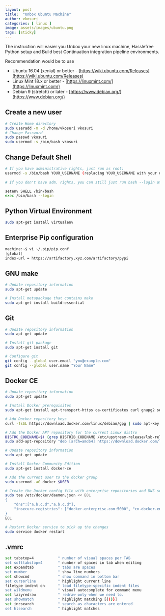 ```yaml
---
layout: post
title:  "Unbox Ubuntu Machine"
author: vkosuri
categories: [ linux ]
image: assets/images/ubuntu.png
tags: [sticky]
---
```


The instruction will easier you Unbox your new linux machine, Hasslefree Python setup and Build best Continuation integration pipeline environments.


Recommendation would be to use
* Ubuntu 16.04 (xenial) or better - [https://wiki.ubuntu.com/Releases](https://wiki.ubuntu.com/Releases)
* Linux Mint 18.x or better - [https://linuxmint.com/](https://linuxmint.com/)
* Debian 9 (stretch) or later - [https://www.debian.org/](https://www.debian.org/)

## Create a new user

``` Bash
# Create Home directory
sudo useradd -m -d /home/vkosuri vkosuri
# Change Password
sudo passwd vkosuri
sudo usermod -s /bin/bash vkosuri
```

## Change Default Shell

```bash
# If you have administrative rights, just run as root:
usermod -s /bin/bash YOUR_USERNAME (replacing YOUR_USERNAME with your user name).
  
# If you don't have adm. rights, you can still just run bash --login at login, by putting the below line at the end of your .cshrc or .profile (in your home directory)

setenv SHELL /bin/bash
exec /bin/bash --login
```
## Python Virtual Environment

``` Bash
sudo apt-get install virtualenv
```
## Enterprise Pip configuration

```Bash
machine:~$ vi ~/.pip/pip.conf
[global]
index-url = https://artifactory.xyz.com/artifactory/pypi
```
## GNU make
```bash
# Update repository information
sudo apt-get update

# Install metapackage that contains make
sudo apt-get install build-essential
```

## Git
```bash
# Update repository information
sudo apt-get update

# Install git package
sudo apt-get install git

# Configure git
git config --global user.email "you@example.com"
git config --global user.name "Your Name"

```

## Docker CE
```bash
# Update repository information
sudo apt-get update

# Install Docker prerequisites
sudo apt-get install apt-transport-https ca-certificates curl gnupg2 software-properties-common

# Add Docker repository keys
curl -fsSL https://download.docker.com/linux/debian/gpg | sudo apt-key add -

# Add the Docker APT repository for the current Linux distro
DISTRO_CODENAME=$( (grep DISTRIB_CODENAME /etc/upstream-release/lsb-release || grep DISTRIB_CODENAME /etc/lsb-release) 2>/dev/null | cut -d'=' -f2 )
sudo add-apt-repository "deb [arch=amd64] https://download.docker.com/linux/ubuntu $DISTRO_CODENAME stable"

# Update repository information
sudo apt-get update

# Install Docker Community Edition
sudo apt-get install docker-ce

# Add the current user to the docker group
sudo usermod -aG docker $USER

# Create the Docker config file with enterprise repositories and DNS server information
sudo tee /etc/docker/daemon.json << EOL
{
    "dns":["a.b.c.d","a.b.c.d"],
    "insecure-registries": ["docker.enterprise.com:5000", "cn-docker.enterprise.com:5000"]
}
EOL

# Restart Docker service to pick up the changes
sudo service docker restart
```

## .vmrc
``` Bash
set tabstop=4           " number of visual spaces per TAB
set softtabstop=4       " number of spaces in tab when editing
set expandtab           " tabs are spaces
set number              " show line numbers
set showcmd             " show command in bottom bar
set cursorline          " highlight current line
filetype indent on      " load filetype-specific indent files
set wildmenu            " visual autocomplete for command menu
set lazyredraw          " redraw only when we need to.
set showmatch           " highlight matching [{()}]
set incsearch           " search as characters are entered
set hlsearch            " highlight matches
```